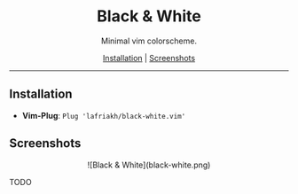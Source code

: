 <p align="center">
  <h1 align="center">Black & White</h1>
  <p align="center">Minimal vim colorscheme.</p>
</p>

<p align="center">
  <a href="#installation">Installation</a> |
  <a href="#screenshots">Screenshots</a>
</p>

---

## Installation

- **Vim-Plug**: `Plug 'lafriakh/black-white.vim'`

## Screenshots

<p align="center">
    ![Black & White](black-white.png)
</p>

TODO
